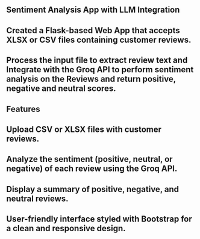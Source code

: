 ## Sentiment Analysis App with LLM Integration 

## Created a Flask-based Web App that accepts XLSX or CSV files containing customer reviews. 
## Process the input file to extract review text and Integrate with the Groq API to perform sentiment analysis on the Reviews and return positive, negative and neutral scores.

## Features
## Upload CSV or XLSX files with customer reviews.
## Analyze the sentiment (positive, neutral, or negative) of each review using the Groq API.
## Display a summary of positive, negative, and neutral reviews.
## User-friendly interface styled with Bootstrap for a clean and responsive design.
  
